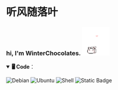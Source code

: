 <link href="https://fonts.font.im/css?family=Source+Code+Pro" rel="stylesheet">

# <font face="楷体">听风随落叶</font>

### <p><font face="Source+Code+Pro">hi, I'm WinterChocolates. </font><img src="./img/cat.gif" alt="Cat" style="width:15%; height:auto;"></p>

<details open>
<summary> <b>🖥️ Code</b>：</summary>
<p>
  <img alt="Debian" src="https://img.shields.io/badge/Debian-winterchocolates?logo=debian&logoColor=while&color=black" />
  <img alt="Ubuntu" src="https://img.shields.io/badge/Ubuntu-winterchocolates?logo=ubuntu&logoColor=while&color=black" />
  <img alt="Shell" src="https://img.shields.io/badge/Shell-winterchocolates?logo=shell&logoColor=while&color=black" />
  <img alt="Static Badge" src="https://img.shields.io/badge/Docker-winterchocolates?style=flat&logo=docker&logoColor=while&color=black" />
</p>
</details>


